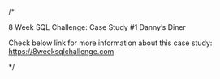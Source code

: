 /* 

8 Week SQL Challenge: Case Study #1 Danny’s Diner

Check below link for more information about this case study:
https://8weeksqlchallenge.com

*/
